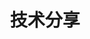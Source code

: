 ---
title: 技术分享
description: 一些技术教程分享
image: image.png

# Badge style
style:
    background: "#2E74B5"
    color: "#fff"
---